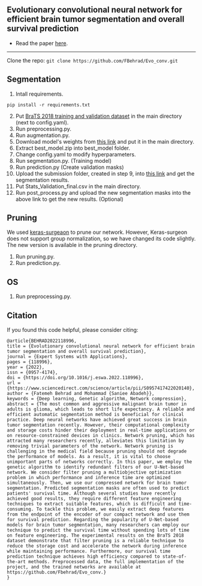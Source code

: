 **Evolutionary convolutional neural network for efficient brain tumor segmentation and overall survival prediction**
---
+ Read the paper [here](https://www.sciencedirect.com/science/article/abs/pii/S0957417422020140).


---
Clone the repo: ```git clone https://github.com/FBehrad/Evo_conv.git ```

Segmentation 
---
1. Intall requirements.
```
pip install -r requirements.txt 
```
2. Put [BraTS 2018 training and validation dataset](https://ipp.cbica.upenn.edu/) in the main directory (next to config.yaml).
3. Run preprocessing.py.
4. Run augmentation.py.
5. Download model's weights from [this link](https://drive.google.com/file/d/1GFlbF2yiVdJeWddrSxRRELiTytrxeEAq/view?usp=sharing) and put it in the main directory.
6. Extract best_model.zip into best_model folder.
7. Change config.yaml to modify hyperparameters.
8. Run segmentation.py. (Training model)
9. Run prediction.py  (Create validation masks)
10. Upload the submission folder, created in step 9, into [this link](https://ipp.cbica.upenn.edu/) and get the segmentation results.
11. Put Stats_Validation_final.csv in the main directory.
12. Run post_process.py and upload the new segmentation masks into the above link to get the new results. (Optional)

Pruning 
---
We used [keras-surgeaon](https://github.com/BenWhetton/keras-surgeon) to prune our network. However, Keras-surgeon does not support group normalization, so we have changed its code slightly. The new version is available in the pruning directory.

1. Run pruning.py.
2. Run prediction.py.

OS 
---
1. Run preprocessing.py.

Citation 
---
If you found this code helpful, please consider citing:
```
@article{BEHRAD2022118996,
title = {Evolutionary convolutional neural network for efficient brain tumor segmentation and overall survival prediction},
journal = {Expert Systems with Applications},
pages = {118996},
year = {2022},
issn = {0957-4174},
doi = {https://doi.org/10.1016/j.eswa.2022.118996},
url = {https://www.sciencedirect.com/science/article/pii/S0957417422020140},
author = {Fatemeh Behrad and Mohammad {Saniee Abadeh}},
keywords = {Deep learning, Genetic algorithm, Network compression},
abstract = {The most common and aggressive malignant brain tumor in adults is glioma, which leads to short life expectancy. A reliable and efficient automatic segmentation method is beneficial for clinical practice. Deep neural networks have achieved great success in brain tumor segmentation recently. However, their computational complexity and storage costs hinder their deployment in real-time applications or on resource-constrained devices in clinics. Network pruning, which has attracted many researchers recently, alleviates this limitation by removing trivial parameters of the network. Network pruning is challenging in the medical field because pruning should not degrade the performance of models. As a result, it is vital to choose unimportant parts of networks correctly. In this paper, we employ the genetic algorithm to identify redundant filters of our U-Net-based network. We consider filter pruning a multiobjective optimization problem in which performance and inference time are optimized simultaneously. Then, we use our compressed network for brain tumor segmentation. Predicted segmentation masks are often used to predict patients' survival time. Although several studies have recently achieved good results, they require different feature engineering techniques to extract suitable features, which is difficult and time-consuming. To tackle this problem, we easily extract deep features from the endpoint of the encoder of our compact network and use them for survival prediction. Regarding the popularity of U-Net-based models for brain tumor segmentation, many researchers can employ our technique to predict the survival time without spending lots of time on feature engineering. The experimental results on the BraTS 2018 dataset demonstrate that filter pruning is a reliable technique to reduce the storage cost and accelerate the network during inference while maintaining performance. Furthermore, our survival time prediction technique achieves high efficiency compared to state-of-the-art methods. Preprocessed data, the full implementation of the project, and the trained networks are available at https://github.com/Fbehrad/Evo_conv.}
}
```
